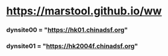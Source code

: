# https://marstool.github.io/ww

### dynsite00 = "https://hk01.chinadsf.org"
### dynsite01 = "https://hk2004f.chinadsf.org"
